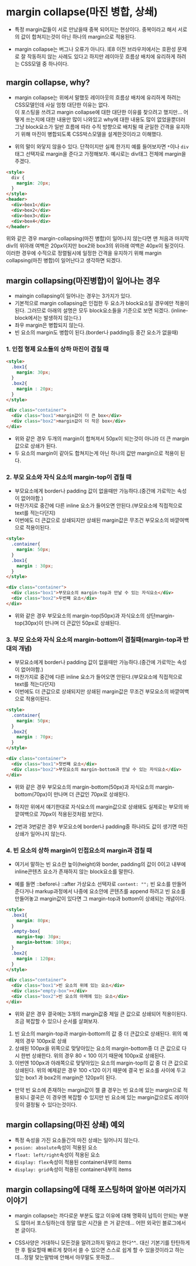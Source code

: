 # margin collapse(마진 병합, 상쇄)
- 특정 margin값들이 서로 만났을때 중복 되어지는 현상이다. 중복이라고 해서 서로의 값이 합쳐지는것이 아닌 하나의 margin으로 적용된다.

- margin collapse는 버그나 오류가 아니다. IE8 이전 브라우저에서는 호환성 문제로 잘 작동하지 않는 사례도 있다고 하지만 레이아웃 흐름상 배치에 유리하게 하려는 CSS모델 중 하나이다.

## margin collapse, why?

- margin collapse는 위에서 말했듯 레이아웃의 흐름상 배치에 유리하게 하려는 CSS모델인데 사실 엄청 대단한 이유는 없다.<br> 이 포스팅을 쓰려고 margin collapse에 대한 대단한 이유를 찾으려고 했지만... 어떻게 쓰는지에 대한 내용만 많이 나와있고 why에 대한 내용도 많이 없었을뿐더러 그냥 block요소가 일반 흐름에 따라 수직 방향으로 배치될 때 균일한 간격을 유지하기 위해 마진이 병합되도록 CSS박스모델을 설계한것이라고 이해했다.

- 위의 말이 와닿지 않을수 있다. 단적이지만 실제 한가지 예를 들어보자면 `*`이나 `div`태그 선택자로 margin을 준다고 가정해보자. 예시로는 div태그 전체에 margin을 주겠다.
```html
<style>
  div {
    margin: 20px;
  }
</style>
<header>
  <div>box1</div>
  <div>box2</div>
  <div>box3</div>
  <div>box4</div>
</header>
```
위와 같은 경우 margin-collapsing(마진 병합)이 일어나지 않는다면 맨 처음과 마지막 div의 위아래 여백은 20px이지만 box2와 box3의 위아래 여백은 40px이 될것이다. 이러한 경우에 수직으로 정렬될시에 일정한 간격을 유지하기 위해 margin collapsing(마진 병합)이 일어난다고 생각하면 되겠다.

## margin collapsing(마진병합)이 일어나는 경우

- maingin collapsing이 일어나는 경우는 3가지가 있다.
- 기본적으로 margin collapsing은 인접한 두 요소가 block요소일 경우에만 적용이된다. 그러므로 아래의 설명은 모두 block요소들을 기준으로 보면 되겠다. (inline-block에서는 발생하지 않는다.)
- 좌우 margin은 병합되지 않는다.
- 빈 요소의 margin도 병합이 된다.(border나 padding등 중간 요소가 없을때)

### 1. 인접 형제 요소들의 상하 마진이 겹칠 때

```html
<style>
  .box1{
    margin: 30px;
  }
  .box2{
    margin : 20px;
  }
</style>

<div class="container">
  <div class="box1">margin값이 더 큰 box</div>
  <div class="box2">margin값이 더 작은 box</div>
</div>
```
- 위와 같은 경우 두개의 margin이 합쳐져서 50px이 되는것이 아니라 더 큰 margin값으로 상쇄가 된다.
- 두 요소의 margin이 같아도 합쳐지는게 아닌 하나의 값만 margin으로 적용이 된다.

### 2. 부모 요소와 자식 요소의 margin-top이 겹칠 때

- 부모요소에게 border나 padding 값이 없을때만 가능하다.(중간에 가로막는 속성이 없어야함.)
- 마찬가지로 중간에 다른 inline 요소가 들어오면 안된다.(부모요소에 직접적으로 text를 적는다던지)
- 이번에도 더 큰값으로 상쇄되지만 상쇄된 margin값은 무조건 부모요소의 바깥여백으로 적용이된다.
```html
<style>
  .container{
    margin: 50px;
  }
  .box1{
    margin : 30px;
  }
</style>

<div class="container">
  <div class="box1">부모요소의 margin-top과 만날 수 있는 자식요소</div>
  <div class="box2">두번째 요소</div>
</div>
```
- 위와 같은 경우 부모요소의 margin-top(50px)과 자식요소의 상단margin-top(30px)이 만나며 더 큰값인 50px로 상쇄된다.

### 3. 부모 요소와 자식 요소의 margin-bottom이 겹칠때(margin-top과 반대의 개념)

- 부모요소에게 border나 padding 값이 없을때만 가능하다.(중간에 가로막는 속성이 없어야함.)
- 마찬가지로 중간에 다른 inline 요소가 들어오면 안된다.(부모요소에 직접적으로 text를 적는다던지)
- 이번에도 더 큰값으로 상쇄되지만 상쇄된 margin값은 무조건 부모요소의 바깥여백으로 적용이된다.
```html
<style>
  .container{
    margin: 50px;
  }
  .box2{
    margin : 70px;
  }
</style>

<div class="container">
  <div class="box1">첫번째 요소</div>
  <div class="box2">부모요소의 margin-bottom과 만날 수 있는 자식요소</div>
</div>
```
- 위와 같은 경우 부모요소의 margin-bottom(50px)과 자식요소의 margin-bottom(70px)이 만나며 더 큰값인 70px로 상쇄된다. 
- 하지만 위에서 얘기한대로 자식요소의 margin값으로 상쇄돼도 실제로는 부모의 바깥여백으로 70px이 적용된것처럼 보인다.

- 2번과 3번같은 경우 부모요소에 border나 padding중 하나라도 값이 생기면 마진상쇄가 일어나지 않는다.

### 4. 빈 요소의 상하 margin이 인접요소의 margin과 겹칠 때

- 여기서 말하는 빈 요소란 높이(height)와 border, padding의 값이 0이고 내부에 inline콘텐츠 요소가 존재하지 않는 block요소를 말한다.

- 예를 들면 ::before나 ::after 가상요소 선택자로 `content: "";` 빈 요소를 만들어 준다거나 markup과정에서 나중에 요소안에 콘텐츠를 append 하려고 빈 요소를 만들어놓고 margin값이 있다면 그 margin-top과 bottom이 상쇄되는 개념이다.
```html
<style>
  .box1{
    margin: 80px;
  }
  .empty-box{
    margin-top: 30px;
    margin-bottom: 100px;
  }
  .box2{
    margin : 120px;
  }
</style>

<div class="container">
  <div class="box1">빈 요소의 위에 있는 요소</div>
  <div class="empty-box"></div>
  <div class="box2">빈 요소의 아래에 있는 요소</div>
</div>
```
- 위와 같은 경우 결국에는 3개의 margin값중 제일 큰 값으로 상쇄되어 적용이된다. 조금 복잡할 수 있으나 순서를 살펴보자.
1. 빈 요소의 margin-top과 margin-bottom의 값 중 더 큰값으로 상쇄된다. 위의 예제의 경우 100px로 상쇄
2. 상쇄된 100px을 위쪽으로 맞닿아있는 요소의 margin-bottom중 더 큰 값으로 다시 한번 상쇄한다. 위의 경우 80 < 100 이기 때문에 100px로 상쇄된다. 
3. 이번엔 100px과 아래쪽으로 맞닿아있는 요소의 margin-top의 값 중 더 큰 값으로 상쇄된다. 위의 예제같은 경우 100 <120 이기 때문에 결국 빈 요소를 사이에 두고 있는 box1 과 box2의 margin은 120px이 된다.

- 만약 빈 요소에 존재하는 margin값이 젤 클 경우는 빈 요소에 있는 margin으로 적용되니 결국은 이 경우엔 복잡할 수 있지만 빈 요소에 있는 margin값으로도 레이아웃이 결정될 수 있다는것이다.

## margin collapsing(마진 상쇄) 예외
- 특정 속성을 가진 요소들간의 마진 상쇄는 일어나지 않는다.
- `posion: absolute`속성이 적용된 요소
- `float: left/right`속성이 적용된 요소
- `display: flex`속성이 적용된 container내부의 items
- `display: grid`속성이 적용된 container내부의 items

## margin collapsing에 대해 포스팅하며 알아본 여러가지 이야기

- margin collapse는 까다로운 부분도 많고 이유에 대해 명확히 납득이 안되는 부분도 많아서 포스팅하는데 정말 많은 시간을 쓴 거 같은데... 어떤 외국인 블로그에서 본 글이다.

- CSS사양은 거대하니 모든것을 알려고하지 말라고 한다^^.. 대신 기본기를 탄탄하게 한 후 필요할때 빠르게 찾아서 쓸 수 있으면 스스로 쉽게 할 수 있을것이라고 하는데...정말 맞는말밖에 안해서 아무말도 못하겠...